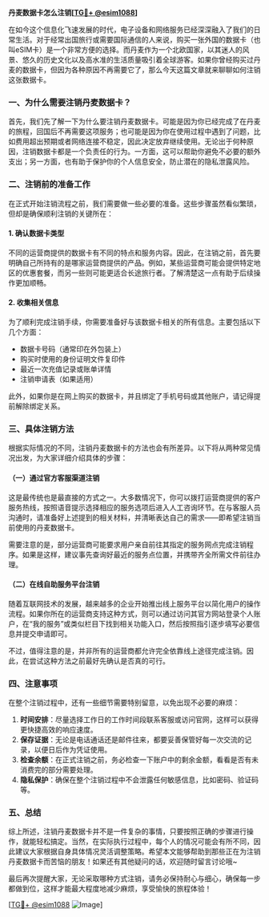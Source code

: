 **丹麦数据卡怎么注销[[TG💪+ @esim1088](https://t.me/s/esim1088)]**

在如今这个信息化飞速发展的时代，电子设备和网络服务已经深深融入了我们的日常生活。对于经常出国旅行或需要国际通信的人来说，购买一张外国的数据卡（也叫eSIM卡）是一个非常方便的选择。而丹麦作为一个北欧国家，以其迷人的风景、悠久的历史文化以及高水准的生活质量吸引着全球游客。如果你曾经购买过丹麦的数据卡，但因为各种原因不再需要它了，那么今天这篇文章就来聊聊如何注销这张数据卡。

### 一、为什么需要注销丹麦数据卡？

首先，我们先了解一下为什么要注销丹麦数据卡。可能是因为你已经完成了在丹麦的旅程，回国后不再需要这项服务；也可能是因为你在使用过程中遇到了问题，比如费用超出预期或者网络连接不稳定，因此决定放弃继续使用。无论出于何种原因，注销数据卡都是一个负责任的行为。一方面，这可以帮助你避免不必要的额外支出；另一方面，也有助于保护你的个人信息安全，防止潜在的隐私泄露风险。

### 二、注销前的准备工作

在正式开始注销流程之前，我们需要做一些必要的准备。这些步骤虽然看似繁琐，但却是确保顺利注销的关键所在：

#### 1. 确认数据卡类型
不同的运营商提供的数据卡有不同的特点和服务内容。因此，在注销之前，首先要明确自己所持有的是哪家运营商提供的产品。例如，某些运营商可能会提供特定地区的优惠套餐，而另一些则可能更适合长途旅行者。了解清楚这一点有助于后续操作更加顺畅。

#### 2. 收集相关信息
为了顺利完成注销手续，你需要准备好与该数据卡相关的所有信息。主要包括以下几个方面：
   - 数据卡号码（通常印在外包装上）
   - 购买时使用的身份证明文件复印件
   - 最近一次充值记录或账单详情
   - 注销申请表（如果适用）

此外，如果你是在网上购买的数据卡，并且绑定了手机号码或其他账户，请记得提前解除绑定关系。

### 三、具体注销方法

根据实际情况的不同，注销丹麦数据卡的方法也会有所差异。以下将从两种常见情况出发，为大家详细介绍具体的步骤：

#### （一）通过官方客服渠道注销
这是最传统也是最直接的方式之一。大多数情况下，你可以拨打运营商提供的客户服务热线，按照语音提示选择相应的服务选项后进入人工咨询环节。在与客服人员沟通时，请准备好上述提到的相关材料，并清晰表达自己的需求——即希望注销当前使用的丹麦数据卡。

需要注意的是，部分运营商可能要求用户亲自前往其指定的服务网点完成注销程序。如果是这样，建议事先查询好最近的服务点位置，并携带齐全所需文件前往办理。

#### （二）在线自助服务平台注销
随着互联网技术的发展，越来越多的企业开始推出线上服务平台以简化用户的操作流程。如果你所在的运营商支持这种方式，则可以通过访问其官方网站登录个人账户，在“我的服务”或类似栏目下找到相关功能入口，然后按照指引逐步填写必要信息并提交申请即可。

不过，值得注意的是，并非所有的运营商都允许完全依靠线上途径完成注销。因此，在尝试这种方法之前最好先确认是否真的可行。

### 四、注意事项

在整个注销过程中，还有一些细节需要特别留意，以免出现不必要的麻烦：

1. **时间安排**：尽量选择工作日的工作时间段联系客服或访问官网，这样可以获得更快捷高效的响应速度。
2. **保存证据**：无论是电话通话还是邮件往来，都要妥善保管好每一次交流的记录，以便日后作为凭证使用。
3. **检查余额**：在正式注销之前，务必检查一下账户中的剩余金额，看看是否有未消费完的部分需要处理。
4. **隐私保护**：确保在整个注销过程中不会泄露任何敏感信息，比如密码、验证码等。

### 五、总结

综上所述，注销丹麦数据卡并不是一件复杂的事情，只要按照正确的步骤进行操作，就能轻松搞定。当然，在实际执行过程中，每个人的情况可能会有所不同，因此建议大家根据自身具体情况灵活调整策略。希望本文能够帮助到那些正在为注销丹麦数据卡而苦恼的朋友！如果还有其他疑问的话，欢迎随时留言讨论哦~

最后再次提醒大家，无论采取哪种方式注销，请务必保持耐心与细心，确保每一步都做到位，这样才能最大程度地减少麻烦，享受愉快的旅程体验！

[[TG💪+ @esim1088](https://t.me/s/esim1088) ![Image](https://i.postimg.cc/4NQfJmqS/Snipaste-2025-05-13-00-14-12.png)]
